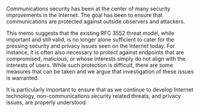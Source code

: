 
Communications security has been at the center of many security improvements in
the Internet. The goal has been to ensure that communications are protected
against outside observers and attackers.

This memo suggests that the existing RFC 3552 threat model, while
important and still valid, is no longer alone sufficient to cater for
the pressing security and privacy issues seen on the Internet
today. For instance, it is often also necessary to protect against
endpoints that are compromised, malicious, or whose interests simply
do not align with the interests of users. While such protection is
difficult, there are some measures that can be taken and we argue that
investigation of these issues is warranted.

It is particularly important to ensure that as we continue to develop Internet
technology, non-communications security related threats, and privacy issues,
are properly understood.

